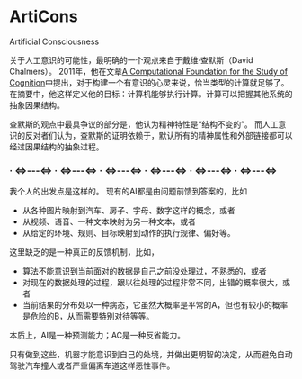 # ArtiCons
Artificial Consciousness

关于人工意识的可能性，最明确的一个观点来自于戴维·查默斯（David Chalmers）。
2011年，他在文章[A Computational Foundation for the Study of Cognition](https://web.archive.org/web/20151223105456/http://j-cs.org/gnuboard/bbs/download.php?bo_table=__vol012i4&wr_id=1&no=0)中提出，对于构建一个有意识的心灵来说，恰当类型的计算就足够了。
在摘要中，他这样定义他的目标：计算机能够执行计算。计算可以把握其他系统的抽象因果结构。

查默斯的观点中最具争议的部分是，他认为精神特性是“结构不变的”。
而人工意识的反对者们认为，查默斯的证明依赖于，默认所有的精神属性和外部链接都可以经过因果结构的抽象过程。

### · <=>---<=> · <=>---<=> · <=>---<=> · <=>---<=> · <=>---<=> · <=>---<=>

我个人的出发点是这样的。
现有的AI都是由问题前馈到答案的，比如
- 从各种图片映射到汽车、房子、字母、数字这样的概念，或者
- 从视频、语音、一种文本映射为另一种文本，或者
- 从给定的环境、规则、目标映射到动作的执行规律、偏好等。

这里缺乏的是一种真正的反馈机制，比如，
- 算法不能意识到当前面对的数据是自己之前没处理过，不熟悉的，或者
- 对现在的数据处理的过程，跟以往处理的过程非常不同，出错的概率很大，或者
- 当前结果的分布处以一种病态，它虽然大概率是平常的A，但也有较小的概率是危险的B，从而需要特别对待等等。

本质上，AI是一种预测能力；AC是一种反省能力。

只有做到这些，机器才能意识到自己的处境，并做出更明智的决定，从而避免自动驾驶汽车撞人或者严重偏离车道这样恶性事件。
